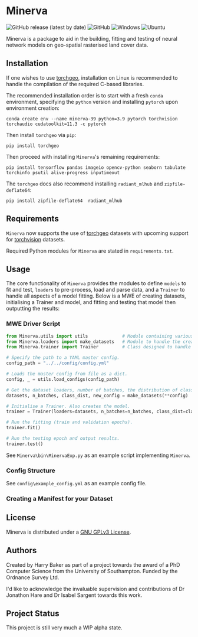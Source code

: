 # Minerva

![GitHub release (latest by date)](https://img.shields.io/github/v/release/Pale-Blue-Dot-97/Minerva) ![GitHub](https://img.shields.io/github/license/Pale-Blue-Dot-97/Minerva) ![Windows](https://github.com/Pale-Blue-Dot-97/Minerva/actions/workflows/Windows.yml/badge.svg) ![Ubuntu](https://github.com/Pale-Blue-Dot-97/Minerva/actions/workflows/Ubuntu.yml/badge.svg)

Minerva is a package to aid in the building, fitting and testing of neural network models on geo-spatial
rasterised land cover data.  

## Installation

If one wishes to use [torchgeo](https://pypi.org/project/torchgeo/), installation on Linux is recommended to handle the
compilation of the required C-based libraries.

The recommended installation order is to start with a fresh `conda` environment, specifying the `python`
version and installing `pytorch` upon environment creation:

```shell
conda create env --name minerva-39 python=3.9 pytorch torchvision torchaudio cudatoolkit=11.3 -c pytorch
```

Then install `torchgeo` via `pip`:

```shell
pip install torchgeo
```

Then proceed with installing `Minerva`'s remaining requirements:

```shell
pip install tensorflow pandas imageio opencv-python seaborn tabulate torchinfo psutil alive-progress inputimeout
```

The `torchgeo` docs also recommend installing `radiant_mlhub` and `zipfile-deflate64`:

```shell
pip install zipfile-deflate64  radiant_mlhub
```

## Requirements

`Minerva` now supports the use of [torchgeo](https://torchgeo.readthedocs.io/en/latest/)
datasets with upcoming support for [torchvision](https://pytorch.org/vision/stable/index.html) datasets.

Required Python modules for `Minerva` are stated in `requirements.txt`.

## Usage

The core functionality of `Minerva` provides the modules to define `models` to fit and test, `loaders` to pre-process,
load and parse data, and a `Trainer` to handle all aspects of a model fitting. Below is a MWE of creating datasets,
initialising a Trainer and model, and fitting and testing that model then outputting the results:

### MWE Driver Script

```python
from Minerva.utils import utils             # Module containing various utility functions
from Minerva.loaders import make_datasets   # Module to handle the creation of datasets and torch loaders
from Minerva.trainer import Trainer         # Class designed to handle fitting of model

# Specify the path to a YAML master config.
config_path = "../../config/config.yml"

# Loads the master config from file as a dict.
config, _ = utils.load_configs(config_path)

# Get the dataset loaders, number of batches, the distribution of classes and an updated config.
datasets, n_batches, class_dist, new_config = make_datasets(**config)

# Initialise a Trainer. Also creates the model.
trainer = Trainer(loaders=datasets, n_batches=n_batches, class_dist=class_dist, **new_config)

# Run the fitting (train and validation epochs).
trainer.fit()

# Run the testing epoch and output results.
trainer.test()
```

See `Minerva\bin\MinervaExp.py` as an example script implementing `Minerva`.

### Config Structure

See `config\example_config.yml` as an example config file.


### Creating a Manifest for your Dataset



## License

Minerva is distributed under a [GNU GPLv3 License](https://choosealicense.com/licenses/gpl-3.0/).

## Authors

Created by Harry Baker as part of a project towards the award of a PhD Computer Science from the
University of Southampton. Funded by the Ordnance Survey Ltd.

I'd like to acknowledge the invaluable supervision and contributions of Dr Jonathon Hare and
Dr Isabel Sargent towards this work.

## Project Status

This project is still very much a WIP alpha state.

